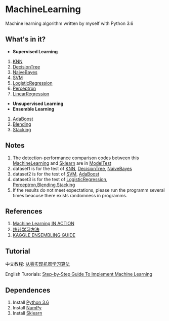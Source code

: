 # MachineLearning
Machine learning algorithm written by myself with Python 3.6
## What's in it?
+ **Supervised Learning**
1. [KNN](https://github.com/DandelionLau/MachineLearning/blob/master/Supervised%20Learning/KNN.py)
2. [DecisionTree](https://github.com/DandelionLau/MachineLearning/blob/master/Supervised%20Learning/DecisionTree.py)
3. [NaiveBayes](https://github.com/DandelionLau/MachineLearning/blob/master/Supervised%20Learning/NaiveBayes.py)
4. [SVM](https://github.com/DandelionLau/MachineLearning/blob/master/Supervised%20Learning/SVM.py)
5. [LogisticRegression](https://github.com/DandelionLau/MachineLearning/blob/master/Supervised%20Learning/LogisticRegression.py)
6. [Perceptron](https://github.com/DandelionLau/MachineLearning/blob/master/Supervised%20Learning/Perceptron.py)
7. [LinearRegression]()


+ **Unsupervised Learning**
+ **Ensemble Learning**
1. [AdaBoost](https://github.com/DandelionLau/MachineLearning/tree/master/Ensemble%20Learning)
2. [Blending](https://github.com/DandelionLau/MachineLearning/blob/master/Ensemble%20Learning/Blending.py)
3. [Stacking](https://github.com/DandelionLau/MachineLearning/blob/master/Ensemble%20Learning/Stacking.py)

## Notes
1. The detection-performance comparison codes  between this [MachineLearning](https://github.com/DandelionLau/MachineLearning) and [Sklearn](https://scikit-learn.org/stable/) are in [ModelTest](https://github.com/DandelionLau/MachineLearning/tree/master/ModelTest) 
2. dataset1 is for the test of [KNN](https://github.com/DandelionLau/MachineLearning/blob/master/KNN.py), [DecisionTree](https://github.com/DandelionLau/MachineLearning/blob/master/DecisionTree.py), [NaiveBayes](https://github.com/DandelionLau/MachineLearning/blob/master/NaiveBayes.py)
3. dataset2 is for the test of [SVM](https://github.com/DandelionLau/MachineLearning/blob/master/SVM.py), [AdaBoost](https://github.com/DandelionLau/MachineLearning/tree/master/Ensemble%20Learning)
4. dataset3 is for the test of  [LogisticRegression](https://github.com/DandelionLau/MachineLearning/blob/master/LogisticRegression.py),
[Perceptron](https://github.com/DandelionLau/MachineLearning/blob/master/Supervised%20Learning/Perceptron.py),[Blending](https://github.com/DandelionLau/MachineLearning/blob/master/Ensemble%20Learning/Blending.py),[Stacking](https://github.com/DandelionLau/MachineLearning/blob/master/Ensemble%20Learning/Stacking.py)
5. If the results do not meet expectations, please run the programm several times beacuse there exists randomness in programms.

## References
1. [Machine Learning IN ACTION](https://www.manning.com/books/machine-learning-in-action)
2. [统计学习方法](https://baike.baidu.com/item/%E7%BB%9F%E8%AE%A1%E5%AD%A6%E4%B9%A0%E6%96%B9%E6%B3%95/10430179)
3. [KAGGLE ENSEMBLING GUIDE](https://mlwave.com/kaggle-ensembling-guide/)

## Tutorial
中文教程: [从零实现机器学习算法](https://zhuanlan.zhihu.com/easymachinelearning)

English Turorials: [Step-by-Step Guide To Implement Machine Learning](https://www.codeproject.com/script/Articles/MemberArticles.aspx?amid=14354398)
## Dependences
1. Install [Python 3.6](https://www.python.org/)
2. Install [NumPy](http://www.numpy.org/)
2. Install [Sklearn](https://scikit-learn.org/)

